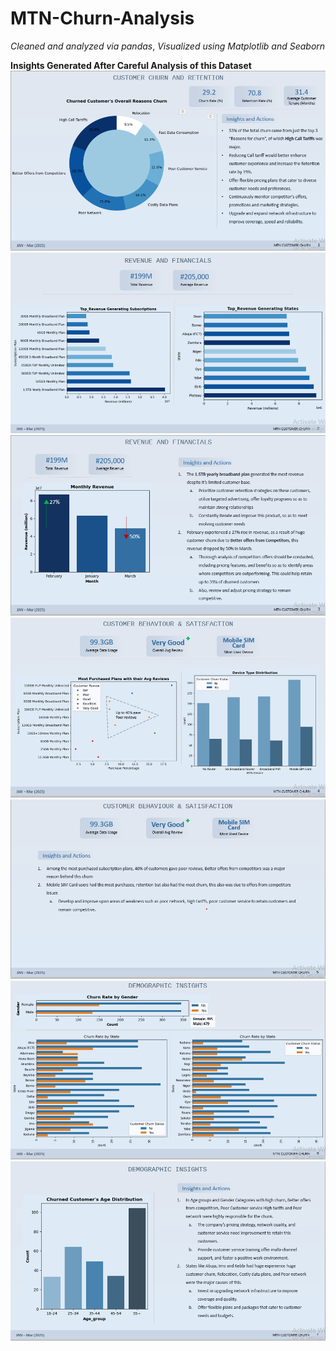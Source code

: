 # MTN-Churn-Analysis

*Cleaned and analyzed via pandas*, 
*Visualized using Matplotlib and Seaborn*

**Insights Generated After Careful Analysis of this Dataset**
![MTN Insights](https://github.com/XeNoX36/MTN-Churn-Analysis/blob/main/page1.png)
![MTN Insights](https://github.com/XeNoX36/MTN-Churn-Analysis/blob/main/page2.png)
![MTN Insights](https://github.com/XeNoX36/MTN-Churn-Analysis/blob/main/page3.png)
![MTN Insights](https://github.com/XeNoX36/MTN-Churn-Analysis/blob/main/page4.png)
![MTN Insights](https://github.com/XeNoX36/MTN-Churn-Analysis/blob/main/page5.png)
![MTN Insights](https://github.com/XeNoX36/MTN-Churn-Analysis/blob/main/page6.png)
![MTN Insights](https://github.com/XeNoX36/MTN-Churn-Analysis/blob/main/page7.png)
